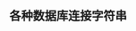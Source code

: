 ## 各种数据库连接字符串
<appSettings>
 
　　<!--SQL Server-->
　　<!--<add key="SQLString" value="Database=MyData;Data Source=NICKYAN-PC;User Id=sa;Password=123123;"/>
　　<add key="DataDAL" value="RedGlovePermission.SQLServerDAL" />-->
 
　　<!--My SQL-->
　　<add key="SqlString" value="host=192.168.0.222;userid=root;password=123456;database=hr_db"/>    
　　<add key="DataDAL" value="RedGlovePermission.MySqlDAL" />
 
　　<!--Oracle-->
　　<add key="SqlString" value="Data Source=NICKYAN-PC;User Id=PB_DB_USER;Password=123123;Integrated Security=no"/>    
　　<add key="DataDAL" value="RedGlovePermission.OracleDAL" />
 
　　<!--OleDB-->
　　<add key="SQLString" value="Provider=Microsoft.Jet.OLEDB.4.0;Data Source=RedGlovePermission.Web\DB\MyData.mdb;Persist Security Info=False"/>
　　<add key="DataDAL" value="RedGlovePermission.OleDBDAL" />
 
</appSettings>
